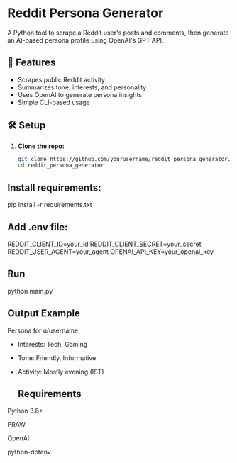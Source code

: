 # Reddit Persona Generator

A Python tool to scrape a Reddit user's posts and comments, then generate an AI-based persona profile using OpenAI's GPT API.

## 🚀 Features

- Scrapes public Reddit activity
- Summarizes tone, interests, and personality
- Uses OpenAI to generate persona insights
- Simple CLI-based usage

## 🛠️ Setup

1. **Clone the repo:**
   ```bash
   git clone https://github.com/yourusername/reddit_persona_generator.git
   cd reddit_persona_generator
## Install requirements:
pip install -r requirements.txt

## Add .env file:

REDDIT_CLIENT_ID=your_id
REDDIT_CLIENT_SECRET=your_secret
REDDIT_USER_AGENT=your_agent
OPENAI_API_KEY=your_openai_key


## Run 
python main.py

## Output Example

Persona for u/username:
- Interests: Tech, Gaming
- Tone: Friendly, Informative
- Activity: Mostly evening (IST)

  ## Requirements
Python 3.8+

PRAW

OpenAI

python-dotenv
